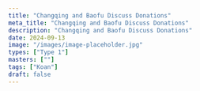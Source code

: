 ```yaml
---
title: "Changqing and Baofu Discuss Donations"
meta_title: "Changqing and Baofu Discuss Donations"
description: "Changqing and Baofu Discuss Donations"
date: 2024-09-13
image: "/images/image-placeholder.jpg"
types: ["Type 1"]
masters: [""]
tags: ["Koan"]
draft: false
---
```


